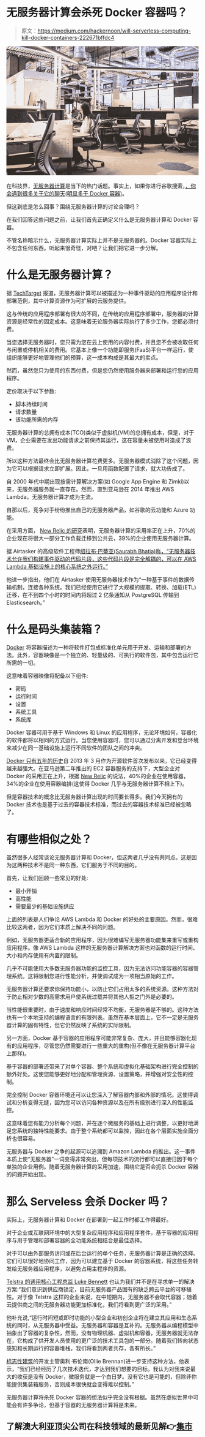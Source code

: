 # 无服务器计算会杀死 Docker 容器吗？

> 原文：<https://medium.com/hackernoon/will-serverless-computing-kill-docker-containers-222671bffdc4>

![](img/5e4462cf332cb889d5fdeb53b848e024.png)

在科技界，[无服务器计算](https://www.themartec.com/insidelook/serverless-tech)是当下的热门话题。事实上，如果你进行谷歌搜索，[，你会遇到很多关于它的聊天(明显多于 Docker 容器)](https://trends.google.com/trends/explore?gprop=news&q=%2Fm%2F0bkxj,%2Fm%2F0wkcjgj)。

但这到底是怎么回事？围绕无服务器计算的讨论合理吗？

在我们回答这些问题之前，让我们首先正确定义什么是无服务器计算和 Docker 容器。

不管名称暗示什么，无服务器计算实际上并不是无服务器的。Docker 容器实际上不包含任何东西。听起来很奇怪，对吧？让我们把它进一步分解。

# 什么是无服务器计算？

据 [TechTarget](http://searchitoperations.techtarget.com/definition/serverless-computing) 报道，无服务器计算可以被描述为一种事件驱动的应用程序设计和部署范例，其中计算资源作为可扩展的云服务提供。

这与传统的应用程序部署有很大的不同，在传统的应用程序部署中，服务器的计算资源是经常性的固定成本。这意味着无论服务器实际执行了多少工作，您都必须付费。

当您选择无服务器时，您只需为您在云上使用的内容付费，并且您不会被收取任何与闲置或停机相关的费用。它基本上像一个功能即服务(FaaS)平台一样运行，使组织能够更好地管理他们的预算，这一成本构成是其最大的卖点。

然而，虽然您只为使用的东西付费，但是您仍然使用服务器来部署和运行您的应用程序。

定价取决于以下参数:

*   脚本持续时间
*   请求数量
*   该功能所需的内存

无服务器计算的总拥有成本(TCO)类似于虚拟机(VM)的总拥有成本，但是，对于 VM，企业需要在发出功能请求之前保持其运行，这在容量未被使用时造成了浪费。

所以这种方法最终会比无服务器计算花费更多。无服务器模式消除了这个问题，因为它可以根据请求立即扩展。因此，一旦用函数配置了请求，就大功告成了。

自 2000 年代中期出现按需计算解决方案(如 Google App Engine 和 Zimki)以来，无服务器服务就一直存在。然而，直到亚马逊在 2014 年推出 AWS Lambda，无服务器计算才成为主流。

自那以后，竞争对手纷纷推出自己的无服务器产品，如谷歌的云功能和 Azure 功能。

在采用方面， [New Relic 的研究](https://newrelic.com/serverless-dynamic-cloud-survey?content=eBook)表明，无服务器计算的采用率正在上升，70%的企业现在将很大一部分工作负载迁移到公共云，39%的企业使用无服务器计算。

据 Airtasker 的高级软件工程师[绍拉布·巴蒂亚(Saurabh Bhatia)称，“无服务器技术允许我们构建事件驱动的代码片段，这些代码片段是完全解耦的，可以在 AWS Lambda 基础设施上的核心系统之外运行。”](https://www.linkedin.com/mynetwork/heathrow-redirect/?isSendInvite=true)

他进一步指出，他们在 Airtasker 使用无服务器技术作为“一种基于事件的数据传输机制，连接各种系统。我们已经使用它进行了大规模的提取、转换、加载(ETL)迁移，在不到四个小时的时间内将超过 2 亿条通知从 PostgreSQL 传输到 Elasticsearch。”

# 什么是码头集装箱？

[Docker](https://www.docker.com/what-container) 将容器描述为一种将软件打包成标准化单元用于开发、运输和部署的方法。此外，容器映像是一个独立的、轻量级的、可执行的软件包，其中包含运行它所需的一切。

这意味着容器映像将配备以下组件:

*   密码
*   运行时间
*   设置
*   系统工具
*   系统库

Docker 容器可用于基于 Windows 和 Linux 的应用程序，无论环境如何，容器化的软件都将以相同的方式运行。当您使用容器时，您可以通过分离开发和登台环境来减少在同一基础设施上运行不同软件的团队之间的冲突。

[Docker 只有五年的历史](https://containerjournal.com/2017/03/23/docker-4-milestones-docker-history/)自 2013 年 3 月作为开源软件首次发布以来，它已经变得越来越强大。在亚马逊第二年推出的 EC2 容器服务的支持下，大型企业对 Docker 的采用正在上升，根据 [New Relic](https://newrelic.com/serverless-dynamic-cloud-survey?content=eBook) 的说法，40%的企业在使用容器，34%的企业在使用容器编排(这使得 Docker 几乎与无服务器计算不相上下)。

但是容器技术的概念比无服务器计算出现的时间要长得多。我们今天拥有的 Docker 技术也是基于过去的容器技术标准，而过去的容器技术标准已经被忽略了。

# 有哪些相似之处？

虽然很多人经常谈论无服务器计算和 Docker，但这两者几乎没有共同点。这是因为这两种技术不是同一种东西，它们服务于不同的目的。

首先，让我们回顾一些常见的好处:

*   最小开销
*   高性能
*   需要最少的基础设施供应

上面的列表是人们争论 AWS Lambda 和 Docker 的好处的主要原因。然而，很难比较这两者，因为它们本质上解决不同的问题。

例如，无服务器更适合新的应用程序，因为很难编写无服务器功能集来重写或重构应用程序。像 AWS Lambda 这样的无服务器计算解决方案也对函数的运行时间、大小和内存使用有内置的限制。

几乎不可能使用大多数无服务器功能的监控工具，因为无法访问功能容器的容器管理系统。这将限制您进行性能分析，并使调试成为一项相当原始的工作。

无服务器计算还要求你保持功能小，以防止它们占用太多的系统资源。这种方法对于防止相对少数的高需求用户使系统过载并将其他人拒之门外是必要的。

当性能很重要时，由于速度和响应时间经常不均衡，无服务器是不够的。这种方法也有一个本地支持的编程语言的有限列表。虽然在基本层面上，它不一定是无服务器计算的固有特性，但它仍然反映了系统的实际限制。

另一方面，Docker 基于容器的应用程序可能非常复杂、庞大，并且能够容器化现有的应用程序，尽管您仍然需要进行一些重大的重构(但不像在无服务器计算平台上那样)。

基于容器的部署还带来了对单个容器、整个系统和虚拟化基础架构进行完全控制的额外好处。这使您能够更好地分配和管理资源、设置策略，并增强对安全性的控制。

完全控制 Docker 容器环境还可以让您深入了解容器内部和外部的情况。这使得调试和分析变得无缝，因为您可以访问各种资源以及在所有级别进行深入的性能监控。

这意味着您有能力分析每个问题，并在逐个微服务的基础上进行调整，以更好地满足您系统的独特性能要求。由于整个系统都可以监控，因此在各个层面实施全面分析也很容易。

无服务器与 Docker 之争的起源可以追溯到 Amazon Lambda 的推出。这一事件本质上使“无服务器”一词变得非常突出，但每项技术的流行都可以直接归因于每个单独的企业用例。随着无服务器计算的采用加速，围绕它是否会扼杀 Docker 容器的问题开始出现。

# 那么 Serveless 会杀 Docker 吗？

实际上，无服务器计算和 Docker 在部署到一起工作时都工作得最好。

对于企业或互联网环境中的大型复杂应用程序和应用程序套件，基于容器的应用程序与用于管理和部署容器的全功能系统相结合是最佳选择。

对于可以由外部服务访问或在后台运行的单个任务，无服务器计算是正确的选择。它们可以很好地协同工作，因为可以建立基于 Docker 的容器系统，将这些任务转发给无服务器应用程序，以避免占用主程序的资源。

[Telstra 的通用核心工程总监 Luke Bennett](https://www.linkedin.com/in/lgbennett/) 也认为我们并不是在寻求单一的解决方案:“我们意识到供应商锁定，目前无服务器产品固有的缺乏跨云平台的可移植性。对于像 Telstra 这样的企业来说，在中短期内，无服务器不会取代容器；随着云提供商之间的无服务器功能更加标准化，我们将看到更广泛的采用。”

他补充说,“运行时间短或即时功能的小型企业和初创企业将在建立其应用和生态系统的同时，从无服务器中受益。无服务器和容器是互补的。无服务器从编程模型中抽象出了容器的复杂性，然而，没有物理机器、虚拟机和容器，无服务器就无法存在，它构成了供开发人员使用的更广泛的技术工具包的一部分。随着我们转向状态感知和长期运行的容器堆栈，我们将看到两者共存，各有所长。”

[标志性建筑](https://www.themartec.com/insidelook/microservices-containers-change-cloud)的开发主管奥利·布伦南(Ollie Brennan)进一步支持这种方法，他表示，“我们已经经历了几次技术迭代，才达到我们想要的目标。我认为对我来说最大的收获是没有 Docker，微服务就是一个白日梦。没有它也是可能的，但除非你能提供集装箱服务，否则成本很快就会变得难以控制。”

无服务器计算将杀死 Docker 容器的想法似乎完全没有根据。虽然在虚拟世界中可能会有许多争论，但基于容器的无服务器计算将是未来。

## 了解澳大利亚顶尖公司在科技领域的最新见解👉[集市](http://www.themartec.com/signup)